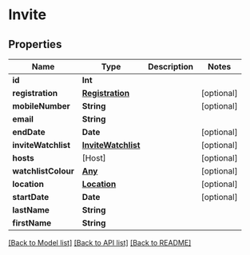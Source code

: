 # Invite

## Properties
Name | Type | Description | Notes
------------ | ------------- | ------------- | -------------
**id** | **Int** |  | 
**registration** | [**Registration**](Registration.md) |  | [optional] 
**mobileNumber** | **String** |  | [optional] 
**email** | **String** |  | 
**endDate** | **Date** |  | [optional] 
**inviteWatchlist** | [**InviteWatchlist**](InviteWatchlist.md) |  | [optional] 
**hosts** | [Host] |  | [optional] 
**watchlistColour** | [**Any**](.md) |  | [optional] 
**location** | [**Location**](Location.md) |  | [optional] 
**startDate** | **Date** |  | [optional] 
**lastName** | **String** |  | 
**firstName** | **String** |  | 

[[Back to Model list]](../README.md#documentation-for-models) [[Back to API list]](../README.md#documentation-for-api-endpoints) [[Back to README]](../README.md)


